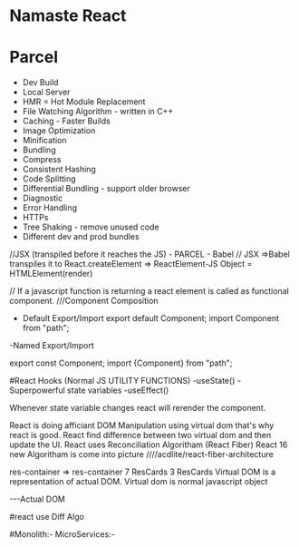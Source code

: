# Namaste React


# Parcel
- Dev Build
- Local Server
- HMR = Hot Module Replacement
- File Watching Algorithm - written in C++
- Caching - Faster Builds
- Image Optimization
- Minification
- Bundling
- Compress
- Consistent Hashing
- Code Splitting
- Differential Bundling - support older browser
- Diagnostic
- Error Handling
- HTTPs 
- Tree Shaking - remove unused code
- Different dev and prod bundles


//JSX (transpiled before it reaches the JS) - PARCEL - Babel
// JSX =>Babel transpiles it to React.createElement => ReactElement-JS Object = HTMLElement(render)

// If a javascript function is returning a react element is called as functional component.
///Component Composition

- Default Export/Import
export default Component;
import Component from "path";

-Named Export/Import

export const Component;
import {Component} from "path";

#React Hooks
(Normal JS UTILITY FUNCTIONS)
-useState() - Superpowerful state variables 
-useEffect()

Whenever state variable changes react will rerender the component.

React is doing afficiant DOM Manipulation using virtual dom that's why react is good.
React find difference between two virtual dom and then update the UI.
React uses Reconciliation  Algoritham (React Fiber) React 16 new Algoritham is come into picture  ////acdlite/react-fiber-architecture

res-container   =>   res-container
    7 ResCards          3 ResCards
Virtual DOM is a representation of actual DOM.
Virtual dom is normal javascript object
<div><div></div></div>---Actual DOM

#react use Diff Algo

#Monolith:- 
MicroServices:-
